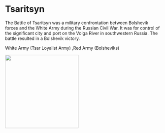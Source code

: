 # Tsaritsyn
The Battle of Tsaritsyn was a military confrontation between Bolshevik
forces and the White Army during the Russian Civil War. It was for
control of the significant city and port on the Volga River in
southwestern Russia. The battle resulted in a Bolshevik victory.

White Army (Tsar Loyalist Army) ,Red Army (Bolsheviks)

<img src="httpttps://cdn.discordapp.com/attachments/474610481668161548/602364746984980484/Red_Army.png" height=238>